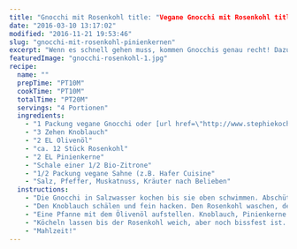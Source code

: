 ```yaml
---
title: "Gnocchi mit Rosenkohl title: "Vegane Gnocchi mit Rosenkohl title: "Gnocchi mit Rosenkohl & Pinienkernen" Pinienkernen" Pinienkernen" Pinienkernen"
date: "2016-03-10 13:17:02"
modified: "2016-11-21 19:53:46"
slug: "gnocchi-mit-rosenkohl-pinienkernen"
excerpt: "Wenn es schnell gehen muss, kommen Gnocchis genau recht! Dazu eine schmackhafte Sauce und Gemüse - et voila!"
featuredImage: "gnocchi-rosenkohl-1.jpg"
recipe:
  name: ""
  prepTime: "PT10M"
  cookTime: "PT10M"
  totalTime: "PT20M"
  servings: "4 Portionen"
  ingredients:
    - "1 Packung vegane Gnocchi oder [url href=\"http://www.stephiekochtvegan.de/gnocchi/\" target=\"_blank\"]selbstgemachte[/url]"
    - "3 Zehen Knoblauch"
    - "2 EL Olivenöl"
    - "ca. 12 Stück Rosenkohl"
    - "2 EL Pinienkerne"
    - "Schale einer 1/2 Bio-Zitrone"
    - "1/2 Packung vegane Sahne (z.B. Hafer Cuisine"
    - "Salz, Pfeffer, Muskatnuss, Kräuter nach Belieben"
  instructions:
    - "Die Gnocchi in Salzwasser kochen bis sie oben schwimmen. Abschütten und abschrecken."
    - "Den Knoblauch schälen und fein hacken. Den Rosenkohl waschen, den Stielansatz abschneiden und vierteln."
    - "Eine Pfanne mit dem Ölivenöl aufstellen. Knoblauch, Pinienkerne und Rosenkohl darin für 5min anbraten, dann mit Sahne ablöschen. Zitronenzeste zugeben und würzen."
    - "Köcheln lassen bis der Rosenkohl weich, aber noch bissfest ist. Die Gnocchis dazugeben und unterheben."
    - "Mahlzeit!"
---
```


